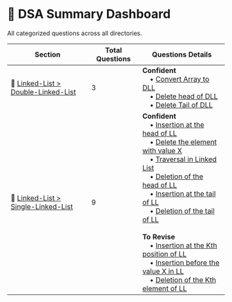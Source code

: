 # 📘 DSA Summary Dashboard

All categorized questions across all directories.

| Section | Total Questions | Questions Details |
|---------|----------------|-------------------|
| 📂 [Linked-List > Double-Linked-List](Linked-List/Double-Linked-List/Table.md) | 3 | **Confident**<br>&nbsp;&nbsp;&nbsp;&nbsp;• [Convert Array to DLL](Linked-List/Double-Linked-List/Question-1.py)<br>&nbsp;&nbsp;&nbsp;&nbsp;• [Delete head of DLL](Linked-List/Double-Linked-List/Question-2.py)<br>&nbsp;&nbsp;&nbsp;&nbsp;• [Delete Tail of DLL](Linked-List/Double-Linked-List/Question-3.py)<br> |
| 📂 [Linked-List > Single-Linked-List](Linked-List/Single-Linked-List/Table.md) | 9 | **Confident**<br>&nbsp;&nbsp;&nbsp;&nbsp;• [Insertion at the head of LL](Linked-List/Single-Linked-List/Question-6.py)<br>&nbsp;&nbsp;&nbsp;&nbsp;• [Delete the element with value X](Linked-List/Single-Linked-List/Question-5.py)<br>&nbsp;&nbsp;&nbsp;&nbsp;• [Traversal in Linked List](Linked-List/Single-Linked-List/Question-1.py)<br>&nbsp;&nbsp;&nbsp;&nbsp;• [Deletion of the head of LL](Linked-List/Single-Linked-List/Question-2.py)<br>&nbsp;&nbsp;&nbsp;&nbsp;• [Insertion at the tail of LL](Linked-List/Single-Linked-List/Question-7.py)<br>&nbsp;&nbsp;&nbsp;&nbsp;• [Deletion of the tail of LL](Linked-List/Single-Linked-List/Question-3.py)<br><br>**To Revise**<br>&nbsp;&nbsp;&nbsp;&nbsp;• [Insertion at the Kth position of LL](Linked-List/Single-Linked-List/Question-8.py)<br>&nbsp;&nbsp;&nbsp;&nbsp;• [Insertion before the value X in LL](Linked-List/Single-Linked-List/Question-9.py)<br>&nbsp;&nbsp;&nbsp;&nbsp;• [Deletion of the Kth element of LL](Linked-List/Single-Linked-List/Question-4.py)<br> |
